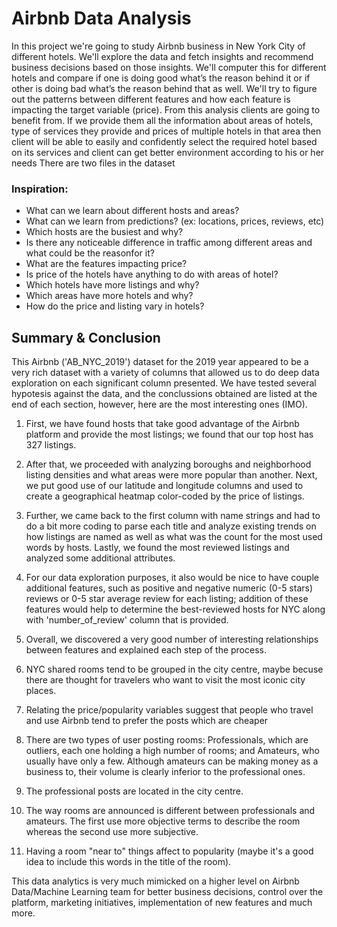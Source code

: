 
# Airbnb Data Analysis

In this project we're going to study Airbnb business in New York City of different hotels. We'll explore the
data and fetch insights and recommend business decisions based on those insights. We'll computer this for
different hotels and compare if one is doing good what’s the reason behind it or if other is doing bad what’s
the reason behind that as well. We'll try to figure out the patterns between different features and how each
feature is impacting the target variable (price). From this analysis clients are going to benefit from. If we
provide them all the information about areas of hotels, type of services they provide and prices of multiple
hotels in that area then client will be able to easily and confidently select the required hotel based on its
services and client can get better environment according to his or her needs
There are two files in the dataset

### Inspiration:
* What can we learn about different hosts and areas?
* What can we learn from predictions? (ex: locations, prices, reviews, etc)
* Which hosts are the busiest and why?
* Is there any noticeable difference in traffic among different areas and what could be the reasonfor it?
* What are the features impacting price?
* Is price of the hotels have anything to do with areas of hotel?
* Which hotels have more listings and why?
* Which areas have more hotels and why?
* How do the price and listing vary in hotels?


## Summary & Conclusion

This Airbnb ('AB_NYC_2019') dataset for the 2019 year appeared to be a very rich dataset with a variety of columns that allowed us to do deep data exploration on each significant column presented. We have tested several hypotesis against the data, and the conclussions obtained are listed at the end of each section, however, here are the most interesting ones (IMO).

1. First, we have found hosts that take good advantage of the Airbnb platform and provide the most listings; we found that our top host has 327 listings.
2. After that, we proceeded with analyzing boroughs and neighborhood listing densities and what areas were more popular than another. Next, we put good use of our latitude and longitude columns and used to create a geographical heatmap color-coded by the price of listings.
3. Further, we came back to the first column with name strings and had to do a bit more coding to parse each title and analyze existing trends on how listings are named as well as what was the count for the most used words by hosts. Lastly, we found the most reviewed listings and analyzed some additional attributes.
4. For our data exploration purposes, it also would be nice to have couple additional features, such as positive and negative numeric (0-5 stars) reviews or 0-5 star average review for each listing; addition of these features would help to determine the best-reviewed hosts for NYC along with 'number_of_review' column that is provided.
5. Overall, we discovered a very good number of interesting relationships between features and explained each step of the process.
6. NYC shared rooms tend to be grouped in the city centre, maybe becuse there are thought for travelers who want to visit the most iconic city places.
7. Relating the price/popularity variables suggest that people who travel and use Airbnb tend to prefer the posts which are cheaper
8. There are two types of user posting rooms: Professionals, which are outliers, each one holding a high number of rooms; and Amateurs, who usually have only a few. Although amateurs can be making money as a business to, their volume is clearly inferior to the professional ones.

9.  The professional posts are located in the city centre.

10. The way rooms are announced is different between professionals and amateurs. The first use more objective terms to describe the room whereas the second use more subjective.

11. Having a room "near to" things affect to popularity (maybe it's a good idea to include this words in the title of the room).

This data analytics is very much mimicked on a higher level on Airbnb Data/Machine Learning team for better business decisions, control over the platform, marketing initiatives, implementation of new features and much more.